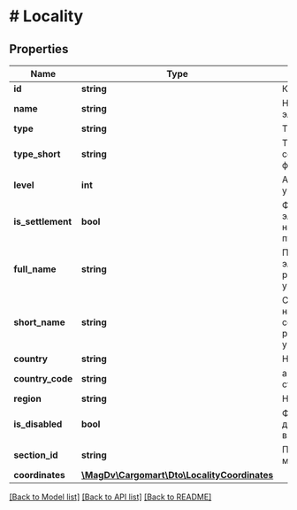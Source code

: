 # # Locality

## Properties

Name | Type | Description | Notes
------------ | ------------- | ------------- | -------------
**id** | **string** | Код по КЛАДРу |
**name** | **string** | Название элемента |
**type** | **string** | Тип элемента | [optional]
**type_short** | **string** | Тип элемента в сокращённой форме | [optional]
**level** | **int** | Административный уровень элемента |
**is_settlement** | **bool** | Флаг, является ли элемент населенным пунктом | [default to false]
**full_name** | **string** | Полное название элемента со всеми родительскими уровнями | [optional]
**short_name** | **string** | Сокращенное название элемента со всеми родительскими уровнями | [optional]
**country** | **string** | Название страны | [optional]
**country_code** | **string** | alpha3-код страны. | [optional]
**region** | **string** | Название региона | [optional]
**is_disabled** | **bool** | Флаг, true &#x3D; не доступно для выбора | [optional] [default to false]
**section_id** | **string** | Принадлежность к макро-региону. | [optional]
**coordinates** | [**\MagDv\Cargomart\Dto\LocalityCoordinates**](LocalityCoordinates.md) |  | [optional]

[[Back to Model list]](../../README.md#models) [[Back to API list]](../../README.md#endpoints) [[Back to README]](../../README.md)
